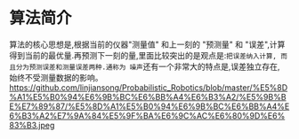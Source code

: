 # 算法简介
算法的核心思想是,根据当前的仪器"测量值" 和上一刻的 "预测量" 和 "误差",计算得到当前的最优量.再预测下一刻的量,里面比较突出的是观点是:```把误差纳入计算, 而且分为预测误差和测量误差两种.通称为 噪声```还有一个非常大的特点是,误差独立存在, 始终不受测量数据的影响。
https://github.com/linjiansong/Probabilistic_Robotics/blob/master/%E5%8D%A1%E5%B0%94%E6%9B%BC%E6%BB%A4%E6%B3%A2/%E5%9B%BE%E7%89%87/%E5%8D%A1%E5%B0%94%E6%9B%BC%E6%BB%A4%E6%B3%A2%E7%9A%84%E5%9F%BA%E6%9C%AC%E6%80%9D%E6%83%B3.jpeg
